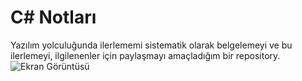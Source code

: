 # C# Notları
Yazılım yolculuğunda ilerlememi sistematik olarak belgelemeyi ve bu ilerlemeyi, ilgilenenler için paylaşmayı amaçladığım bir repository.![Ekran Görüntüsü](https://user-images.githubusercontent.com/79334889/177808644-b37c3b5d-cf8d-4efb-a5ec-c9df56b7c452.png)
